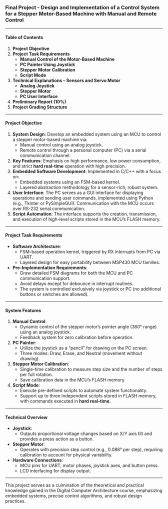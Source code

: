### Final Project - Design and Implementation of a Control System for a Stepper Motor-Based Machine with Manual and Remote Control 

---

#### **Table of Contents**
1. **Project Objective**  
2. **Project Task Requirements**  
    - **Manual Control of the Motor-Based Machine**  
    - **PC Painter Using Joystick**  
    - **Stepper Motor Calibration**  
    - **Script Mode**  
3. **Technical Explanations – Sensors and Servo Motor**  
    - **Analog Joystick**  
    - **Stepper Motor**  
    - **PC User Interface**  
4. **Preliminary Report (10%)**  
5. **Project Grading Structure**  

---

#### **Project Objective**
1. **System Design**: Develop an embedded system using an MCU to control a stepper motor-based machine via:  
    - Manual control using an analog joystick.  
    - Remote control through a personal computer (PC) via a serial communication channel.  
2. **Key Features**: Emphasis on high performance, low power consumption, and strict **hard real-time** operation with high precision.  
3. **Embedded Software Development**: Implemented in C/C++ with a focus on:  
    - Embedded systems using an FSM-based kernel.  
    - Layered abstraction methodology for a sensor-rich, robust system.  
4. **User Interface**: The PC serves as a GUI interface for displaying operations and sending user commands, implemented using Python (e.g., Tkinter or PySimpleGUI). Communication with the MCU occurs over RS-232 serial communication.  
5. **Script Automation**: The interface supports the creation, transmission, and execution of high-level scripts stored in the MCU’s FLASH memory.  

---

#### **Project Task Requirements**
- **Software Architecture**:  
   - FSM-based operation kernel, triggered by RX interrupts from PC via UART.  
   - Layered design for easy portability between MSP430 MCU families.  
- **Pre-Implementation Requirements**:  
   - Draw detailed FSM diagrams for both the MCU and PC communication support.  
   - Avoid delays except for debounce in interrupt routines.  
   - The system is controlled exclusively via joystick or PC (no additional buttons or switches are allowed).  

---

#### **System Features**
1. **Manual Control**:  
   - Dynamic control of the stepper motor’s pointer angle (360° range) using an analog joystick.  
   - Feedback system for zero calibration before operation.  
2. **PC Painter**:  
   - Utilize the joystick as a “pencil” for drawing on the PC screen.  
   - Three modes: Draw, Erase, and Neutral (movement without drawing).  
3. **Stepper Motor Calibration**:  
   - Single-time calibration to measure step size and the number of steps per full rotation.  
   - Save calibration data in the MCU’s FLASH memory.  
4. **Script Mode**:  
   - Execute pre-defined scripts to automate system functionality.  
   - Support up to three independent scripts stored in FLASH memory, with commands executed in **hard real-time**.  

---

#### **Technical Overview**
- **Joystick**:  
   - Outputs proportional voltage changes based on X/Y axis tilt and provides a press action as a button.  
- **Stepper Motor**:  
   - Operates with precision step control (e.g., 0.088° per step), requiring calibration to account for physical variability.  
- **Hardware Connections**:  
   - MCU pins for UART, motor phases, joystick axes, and button press.  
   - LCD interfacing for display output.  

---

This project serves as a culmination of the theoretical and practical knowledge gained in the Digital Computer Architecture course, emphasizing embedded systems, precise control algorithms, and robust design practices.
